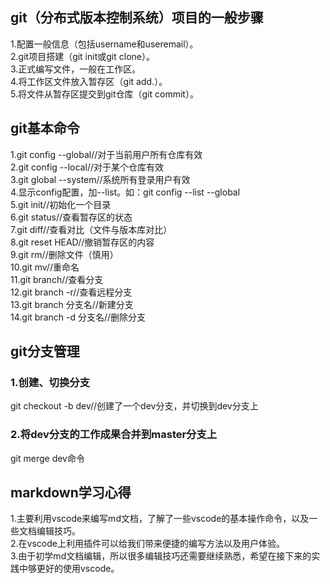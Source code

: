 ## git（分布式版本控制系统）项目的一般步骤
1.配置一般信息（包括username和useremail）。  
2.git项目搭建（git init或git clone）。  
3.正式编写文件，一般在工作区。  
4.将工作区文件放入暂存区（git add.）。  
5.将文件从暂存区提交到git仓库（git commit）。  
  
## git基本命令
1.git config --global//对于当前用户所有仓库有效  
2.git config --local//对于某个仓库有效  
3.git global --system//系统所有登录用户有效  
4.显示config配置，加--list。如：git config --list --global  
5.git init//初始化一个目录  
6.git status//查看暂存区的状态  
7.git diff//查看对比（文件与版本库对比）  
8.git reset HEAD//撤销暂存区的内容  
9.git rm//删除文件（慎用）  
10.git mv//重命名  
11.git branch//查看分支  
12.git branch -r//查看远程分支  
13.git branch 分支名//新建分支  
14.git branch -d 分支名//删除分支  
  

  
## git分支管理  
### 1.创建、切换分支  
git checkout -b dev//创建了一个dev分支，并切换到dev分支上  
### 2.将dev分支的工作成果合并到master分支上  
git merge dev命令  
  
## markdown学习心得  
1.主要利用vscode来编写md文档，了解了一些vscode的基本操作命令，以及一些文档编辑技巧。  
2.在vscode上利用插件可以给我们带来便捷的编写方法以及用户体验。  
3.由于初学md文档编辑，所以很多编辑技巧还需要继续熟悉，希望在接下来的实践中够更好的使用vscode。